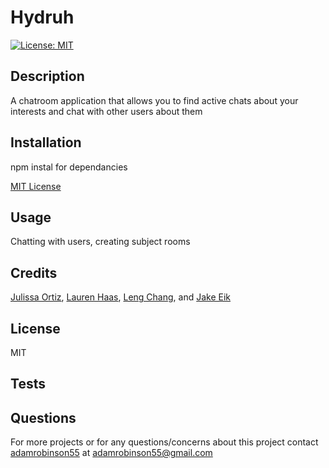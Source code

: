 # Hydruh
[![License: MIT](https://img.shields.io/badge/License-MIT-yellow.svg)](https://opensource.org/licenses/MIT)
## Description
A chatroom application that allows you to find active chats about  your interests and chat with other users about them


## Installation
npm instal for dependancies

[MIT License](https://choosealicense.com/licenses/mit/)

## Usage
Chatting with users, creating subject rooms

## Credits
[Julissa Ortiz](), [Lauren Haas](https://github.com/laurenraehaas), [Leng Chang](), and [Jake Eik](https://github.com/JelloElephant)

## License
MIT

## Tests


## Questions
For more projects or for any questions/concerns about this project contact [adamrobinson55](https://github.com/adamrobinson55) at [adamrobinson55@gmail.com](adamrobinson55@gmail.com)


